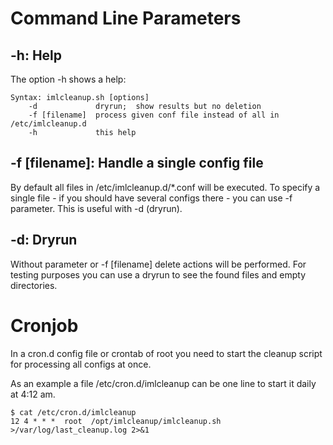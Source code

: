 
# Command Line Parameters #

## -h: Help #

The option -h shows a help:

```shell
Syntax: imlcleanup.sh [options]
    -d             dryrun;  show results but no deletion
    -f [filename]  process given conf file instead of all in /etc/imlcleanup.d
    -h             this help
```

## -f [filename]: Handle a single config file ##

By default all files in /etc/imlcleanup.d/*.conf will be executed.
To specify a single file - if you should have several configs there - you can use -f parameter.
This is useful with -d (dryrun).

## -d: Dryrun ##

Without parameter or -f [filename] delete actions will be performed.
For testing purposes you can use a dryrun to see the found files and empty directories.

# Cronjob #

In a cron.d config file or crontab of root you need to start the cleanup script for processing all configs at once.

As an example a file /etc/cron.d/imlcleanup can be one line to start it daily at 4:12 am.

```shell
$ cat /etc/cron.d/imlcleanup
12 4 * * *  root  /opt/imlcleanup/imlcleanup.sh >/var/log/last_cleanup.log 2>&1 
```
